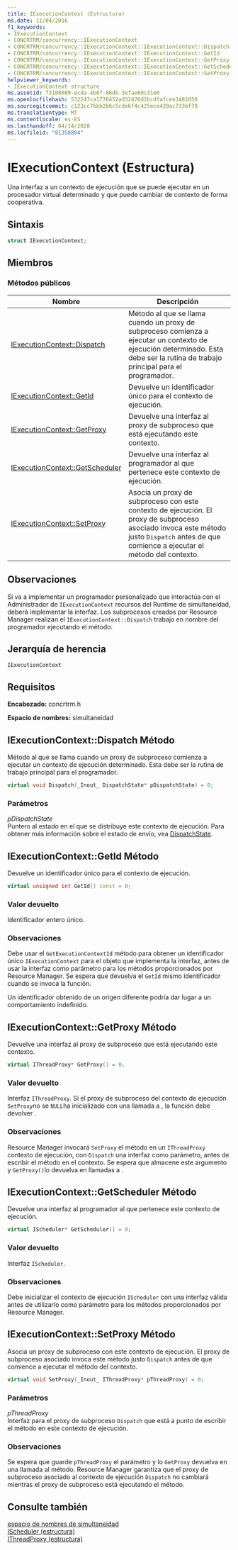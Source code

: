 ```yaml
---
title: IExecutionContext (Estructura)
ms.date: 11/04/2016
f1_keywords:
- IExecutionContext
- CONCRTRM/concurrency::IExecutionContext
- CONCRTRM/concurrency::IExecutionContext::IExecutionContext::Dispatch
- CONCRTRM/concurrency::IExecutionContext::IExecutionContext::GetId
- CONCRTRM/concurrency::IExecutionContext::IExecutionContext::GetProxy
- CONCRTRM/concurrency::IExecutionContext::IExecutionContext::GetScheduler
- CONCRTRM/concurrency::IExecutionContext::IExecutionContext::SetProxy
helpviewer_keywords:
- IExecutionContext structure
ms.assetid: f3108089-ecda-4b07-86db-3efae60c31e0
ms.openlocfilehash: 532247ca1776452ad32476d2bcdfafcee3481058
ms.sourcegitcommit: c123cc76bb2b6c5cde6f4c425ece420ac733bf70
ms.translationtype: MT
ms.contentlocale: es-ES
ms.lasthandoff: 04/14/2020
ms.locfileid: "81358804"
---
```

# <a name="iexecutioncontext-structure"></a>IExecutionContext (Estructura)

Una interfaz a un contexto de ejecución que se puede ejecutar en un procesador virtual determinado y que puede cambiar de contexto de forma cooperativa.

## <a name="syntax"></a>Sintaxis

```cpp
struct IExecutionContext;
```

## <a name="members"></a>Miembros

### <a name="public-methods"></a>Métodos públicos

|Nombre|Descripción|
|----------|-----------------|
|[IExecutionContext::Dispatch](#dispatch)|Método al que se llama cuando un proxy de subproceso comienza a ejecutar un contexto de ejecución determinado. Esta debe ser la rutina de trabajo principal para el programador.|
|[IExecutionContext::GetId](#getid)|Devuelve un identificador único para el contexto de ejecución.|
|[IExecutionContext::GetProxy](#getproxy)|Devuelve una interfaz al proxy de subproceso que está ejecutando este contexto.|
|[IExecutionContext::GetScheduler](#getscheduler)|Devuelve una interfaz al programador al que pertenece este contexto de ejecución.|
|[IExecutionContext::SetProxy](#setproxy)|Asocia un proxy de subproceso con este contexto de ejecución. El proxy de subproceso asociado invoca este método justo `Dispatch` antes de que comience a ejecutar el método del contexto.|

## <a name="remarks"></a>Observaciones

Si va a implementar un programador personalizado que interactúa con el Administrador de `IExecutionContext` recursos del Runtime de simultaneidad, deberá implementar la interfaz. Los subprocesos creados por Resource Manager realizan el `IExecutionContext::Dispatch` trabajo en nombre del programador ejecutando el método.

## <a name="inheritance-hierarchy"></a>Jerarquía de herencia

`IExecutionContext`

## <a name="requirements"></a>Requisitos

**Encabezado:** concrtrm.h

**Espacio de nombres:** simultaneidad

## <a name="iexecutioncontextdispatch-method"></a><a name="dispatch"></a>IExecutionContext::Dispatch Método

Método al que se llama cuando un proxy de subproceso comienza a ejecutar un contexto de ejecución determinado. Esta debe ser la rutina de trabajo principal para el programador.

```cpp
virtual void Dispatch(_Inout_ DispatchState* pDispatchState) = 0;
```

### <a name="parameters"></a>Parámetros

*pDispatchState*<br/>
Puntero al estado en el que se distribuye este contexto de ejecución. Para obtener más información sobre el estado de envío, vea [DispatchState](dispatchstate-structure.md).

## <a name="iexecutioncontextgetid-method"></a><a name="getid"></a>IExecutionContext::GetId Método

Devuelve un identificador único para el contexto de ejecución.

```cpp
virtual unsigned int GetId() const = 0;
```

### <a name="return-value"></a>Valor devuelto

Identificador entero único.

### <a name="remarks"></a>Observaciones

Debe usar el `GetExecutionContextId` método para obtener un identificador único `IExecutionContext` para el objeto que implementa la interfaz, antes de usar la interfaz como parámetro para los métodos proporcionados por Resource Manager. Se espera que devuelva el `GetId` mismo identificador cuando se invoca la función.

Un identificador obtenido de un origen diferente podría dar lugar a un comportamiento indefinido.

## <a name="iexecutioncontextgetproxy-method"></a><a name="getproxy"></a>IExecutionContext::GetProxy Método

Devuelve una interfaz al proxy de subproceso que está ejecutando este contexto.

```cpp
virtual IThreadProxy* GetProxy() = 0;
```

### <a name="return-value"></a>Valor devuelto

Interfaz `IThreadProxy`. Si el proxy de subproceso del contexto de ejecución `SetProxy`no se `NULL`ha inicializado con una llamada a , la función debe devolver .

### <a name="remarks"></a>Observaciones

Resource Manager invocará `SetProxy` el método en un `IThreadProxy` contexto de ejecución, con `Dispatch` una interfaz como parámetro, antes de escribir el método en el contexto. Se espera que almacene este argumento y `GetProxy()`lo devuelva en llamadas a .

## <a name="iexecutioncontextgetscheduler-method"></a><a name="getscheduler"></a>IExecutionContext::GetScheduler Método

Devuelve una interfaz al programador al que pertenece este contexto de ejecución.

```cpp
virtual IScheduler* GetScheduler() = 0;
```

### <a name="return-value"></a>Valor devuelto

Interfaz `IScheduler`.

### <a name="remarks"></a>Observaciones

Debe inicializar el contexto de ejecución `IScheduler` con una interfaz válida antes de utilizarlo como parámetro para los métodos proporcionados por Resource Manager.

## <a name="iexecutioncontextsetproxy-method"></a><a name="setproxy"></a>IExecutionContext::SetProxy Método

Asocia un proxy de subproceso con este contexto de ejecución. El proxy de subproceso asociado invoca este método justo `Dispatch` antes de que comience a ejecutar el método del contexto.

```cpp
virtual void SetProxy(_Inout_ IThreadProxy* pThreadProxy) = 0;
```

### <a name="parameters"></a>Parámetros

*pThreadProxy*<br/>
Interfaz para el proxy de subproceso `Dispatch` que está a punto de escribir el método en este contexto de ejecución.

### <a name="remarks"></a>Observaciones

Se espera que guarde `pThreadProxy` el parámetro y lo `GetProxy` devuelva en una llamada al método. Resource Manager garantiza que el proxy de subproceso asociado al contexto de ejecución `Dispatch` no cambiará mientras el proxy de subproceso está ejecutando el método.

## <a name="see-also"></a>Consulte también

[espacio de nombres de simultaneidad](concurrency-namespace.md)<br/>
[IScheduler (estructura)](ischeduler-structure.md)<br/>
[IThreadProxy (estructura)](ithreadproxy-structure.md)
